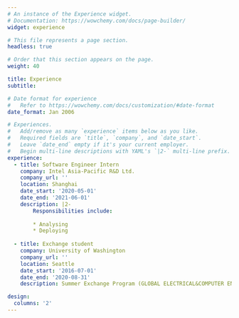 ```yaml
---
# An instance of the Experience widget.
# Documentation: https://wowchemy.com/docs/page-builder/
widget: experience

# This file represents a page section.
headless: true

# Order that this section appears on the page.
weight: 40

title: Experience
subtitle:

# Date format for experience
#   Refer to https://wowchemy.com/docs/customization/#date-format
date_format: Jan 2006

# Experiences.
#   Add/remove as many `experience` items below as you like.
#   Required fields are `title`, `company`, and `date_start`.
#   Leave `date_end` empty if it's your current employer.
#   Begin multi-line descriptions with YAML's `|2-` multi-line prefix.
experience:
  - title: Software Engineer Intern
    company: Intel Asia-Pacific R&D Ltd.
    company_url: ''
    location: Shanghai
    date_start: '2020-05-01'
    date_end: '2021-06-01'
    description: |2-
        Responsibilities include:
        
        * Analysing
        * Deploying
        
  - title: Exchange student
    company: University of Washington
    company_url: ''
    location: Seattle
    date_start: '2016-07-01'
    date_end: '2020-08-31'
    description: Summer Exchange Program (GLOBAL ELECTRICAL&COMPUTER ENGINEERING PROGRAMS)

design:
  columns: '2'
---
```

